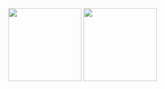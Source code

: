 <div class="border d-flex flex-justify-around flex-content-center">
  <img width="auto" height="150" src="https://github-readme-stats.vercel.app/api?username=leagueraini&count_private=true&show_icons=true&hide_title=true&hide_border=true">
  <img width="auto" height="150" src="https://github-readme-stats.vercel.app/api/top-langs/?username=leagueraini&layout=compact&show_icons=true&hide_border=true">
</div>
